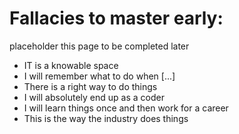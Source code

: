 # Fallacies to master early:

placeholder this page to be completed later

- IT is a knowable space
- I will remember what to do when [...]
- There is a right way to do things
- I will absolutely end up as a coder
- I will learn things once and then work for a career
- This is the way the industry does things
